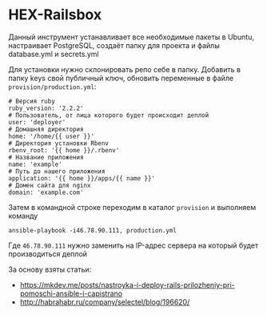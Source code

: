 # HEX-Railsbox

Данный инструмент устанавливает все необходимые пакеты в Ubuntu, настраивает PostgreSQL, создаёт папку для проекта и файлы database.yml и secrets.yml

Для установки нужно склонировать репо себе в папку.
Добавить в папку keys свой публичный ключ, обновить переменные в файле ```provision/production.yml```:

```
# Версия ruby
ruby_version: '2.2.2'
# Пользователь, от лица которого будет происходит деплой
user: 'deployer'
# Домашняя директория
home: '/home/{{ user }}'
# Директория установки Rbenv
rbenv_root: '{{ home }}/.rbenv'
# Название приложения
name: 'example'
# Путь до нашего приложения
application: '{{ home }}/apps/{{ name }}'
# Домен сайта для nginx
domain: 'example.com'
```

Затем в командной строке переходим в каталог ```provision``` и выполняем команду

```ansible-playbook -i46.78.90.111, production.yml```

Где ```46.78.90.111``` нужно заменить на IP-адрес сервера на который будет производиться деплой


За основу взяты статьи:
* https://mkdev.me/posts/nastroyka-i-deploy-rails-prilozheniy-pri-pomoschi-ansible-i-capistrano
* http://habrahabr.ru/company/selectel/blog/196620/
